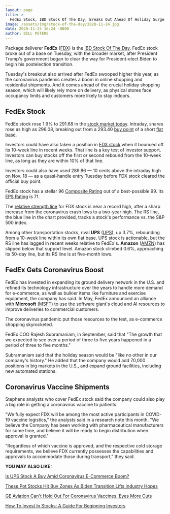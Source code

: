 ```yaml
---
layout: page
title: >-
  FedEx Stock, IBD Stock Of The Day, Breaks Out Ahead Of Holiday Surge
image: /assets/img/stock-of-the-day/2020-11-24.jpg
date: 2020-11-24 16:24 -0800
author: BILL PETERS
---
```







Package deliverer **FedEx** ([FDX](https://research.investors.com/quote.aspx?symbol=FDX)) is the [IBD Stock Of The Day](https://www.investors.com/research/ibd-stock-of-the-day/). FedEx stock broke out of a base on Tuesday, with the broader market, after President Trump's government began to clear the way for President-elect Biden to begin his postelection transition.




Tuesday's breakout also arrived after FedEx swooped higher this year, as the coronavirus pandemic creates a boom in online shopping and residential shipments. And it comes ahead of the crucial holiday shopping season, which will likely rely more on delivery, as physical stores face occupancy limits and customers more likely to stay indoors.


FedEx Stock
-----------


FedEx stock rose 1.9% to 291.68 in the [stock market today](https://investors.com/stock-market-today). Intraday, shares rose as high as 296.08, breaking out from a 293.40 [buy point](https://www.investors.com/how-to-invest/investors-corner/chart-reading-basics-how-a-buy-point-marks-a-time-of-opportunity/) of a short [flat base](https://www.investors.com/how-to-invest/investors-corner/flat-base-stock-dollar-tree-breakout/).


Investors could have also taken a position in [FDX stock](https://www.investors.com/news/fedex-stock-buy-now/) when it bounced off its 10-week line in recent weeks. That line is a key test of investor support. Investors can buy stocks off the first or second rebound from the 10-week line, as long as they are within 10% of that line.


Investors could also have used 289.86 — 10 cents above the intraday high on Nov. 18 — as a quasi-handle entry Tuesday before FDX stock cleared the official buy point.


FedEx stock has a stellar 96 [Composite Rating](https://www.investors.com/how-to-invest/investors-corner/how-to-research-growth-stocks/) out of a best-possible 99. Its [EPS Rating](https://www.investors.com/how-to-invest/investors-corner/eps-rating-is-key-to-picking-great-stocks/) is 71.


The [relative strength line](https://www.investors.com/how-to-invest/investors-corner/a-stock-breakout-specialty-tool-the-relative-strength-line/) for FDX stock is near a record high, after a sharp increase from the coronavirus crash lows to a two-year high. The RS line, the blue line in the chart provided, tracks a stock's performance vs. the S&P 500 index.



Among other transportation stocks, rival **UPS** ([UPS](https://research.investors.com/quote.aspx?symbol=UPS)), up 3.7%, rebounding from a 10-week line within its own flat base. UPS stock is actionable, but the RS line has lagged in recent weeks relative to FedEx's. **Amazon** ([AMZN](https://research.investors.com/quote.aspx?symbol=AMZN)) has slipped below that support level. Amazon stock climbed 0.6%, approaching its 50-day line, but its RS line is at five-month lows.


FedEx Gets Coronavirus Boost
----------------------------


FedEx has invested in expanding its ground delivery network in the U.S. and refined its technology infrastructure over the years to handle more demand for e-commerce, as well as bulkier items like furniture and exercise equipment, the company has said. In May, FedEx announced an alliance with **Microsoft** ([MSFT](https://research.investors.com/quote.aspx?symbol=MSFT)) to use the software giant's cloud and AI resources to improve deliveries to commercial customers.


The coronavirus pandemic put those resources to the test, as e-commerce shopping skyrocketed.


FedEx COO Rajesh Subramaniam, in September, said that "The growth that we expected to see over a period of three to five years happened in a period of three to five months."


Subramaniam said that the holiday season would be "like no other in our company's history." He added that the company would add 70,000 positions in big markets in the U.S., and expand ground facilities, including new automated stations.


Coronavirus Vaccine Shipments
-----------------------------


Stephens analysts who cover FedEx stock said the company could also play a big role in getting a coronavirus vaccine to patients.


"We fully expect FDX will be among the most active participants in COVID-19 vaccine logistics," the analysts said in a research note this month. "We believe the Company has been working with pharmaceutical manufacturers for some time, and believe it will be ready to begin distribution when approval is granted."


"Regardless of which vaccine is approved, and the respective cold storage requirements, we believe FDX currently possesses the capabilities and approvals to accommodate those during transport," they said.


**YOU MAY ALSO LIKE:**


[Is UPS Stock A Buy Amid Coronavirus E-Commerce Boom?](https://www.investors.com/research/ups-stock-buy-now/)


[These Pot Stocks Hit Buy Zones As Biden Transition Lifts Industry Hopes](https://www.investors.com/news/marijuana-stocks-rally-biden-transition-aphria-stock-in-buy-zone/)


[GE Aviation Can't Hold Out For Coronavirus Vaccines, Eyes More Cuts](https://www.investors.com/news/ge-stock-more-ge-aviation-job-cuts-coming-despite-vaccines/)


[How To Invest In Stocks: A Guide For Beginning Investors](https://www.investors.com/how-to-invest/how-to-invest-in-stocks-stock-market-for-beginners/)




